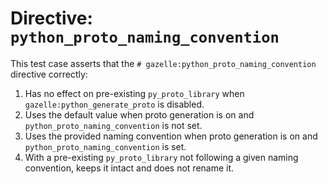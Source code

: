 # Directive: `python_proto_naming_convention`

This test case asserts that the `# gazelle:python_proto_naming_convention` directive
correctly:

1.  Has no effect on pre-existing `py_proto_library` when `gazelle:python_generate_proto` is disabled.
2.  Uses the default value when proto generation is on and `python_proto_naming_convention` is not set.
3.  Uses the provided naming convention when proto generation is on and `python_proto_naming_convention` is set.
4.  With a pre-existing `py_proto_library` not following a given naming convention, keeps it intact and does not rename it.